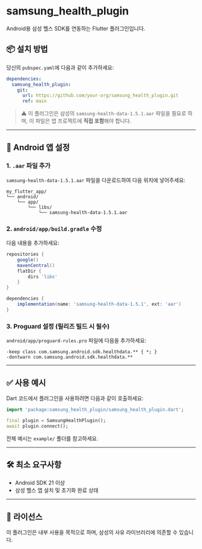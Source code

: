 # samsung\_health\_plugin

Android용 삼성 헬스 SDK를 연동하는 Flutter 플러그인입니다.

## 📦 설치 방법

당신의 `pubspec.yaml`에 다음과 같이 추가하세요:

```yaml
dependencies:
  samsung_health_plugin:
    git:
      url: https://github.com/your-org/samsung_health_plugin.git
      ref: main
```

> ⚠️ 이 플러그인은 삼성의 `samsung-health-data-1.5.1.aar` 파일을 필요로 하며, 이 파일은 앱 프로젝트에 **직접 포함**해야 합니다.

---

## 🔧 Android 앱 설정

### 1. `.aar` 파일 추가

`samsung-health-data-1.5.1.aar` 파일을 다운로드하여 다음 위치에 넣어주세요:

```
my_flutter_app/
└── android/
    └── app/
        └── libs/
            └── samsung-health-data-1.5.1.aar
```

### 2. `android/app/build.gradle` 수정

다음 내용을 추가하세요:

```gradle
repositories {
    google()
    mavenCentral()
    flatDir {
        dirs 'libs'
    }
}

dependencies {
    implementation(name: 'samsung-health-data-1.5.1', ext: 'aar')
}
```

### 3. Proguard 설정 (릴리즈 빌드 시 필수)

`android/app/proguard-rules.pro` 파일에 다음을 추가하세요:

```proguard
-keep class com.samsung.android.sdk.healthdata.** { *; }
-dontwarn com.samsung.android.sdk.healthdata.**
```

---

## ✅ 사용 예시

Dart 코드에서 플러그인을 사용하려면 다음과 같이 호출하세요:

```dart
import 'package:samsung_health_plugin/samsung_health_plugin.dart';

final plugin = SamsungHealthPlugin();
await plugin.connect();
```

전체 예시는 `example/` 폴더를 참고하세요.

---

## 🛠 최소 요구사항

* Android SDK 21 이상
* 삼성 헬스 앱 설치 및 초기화 완료 상태

---

## 🔐 라이선스

이 플러그인은 내부 사용을 목적으로 하며, 삼성의 사유 라이브러리에 의존할 수 있습니다.
